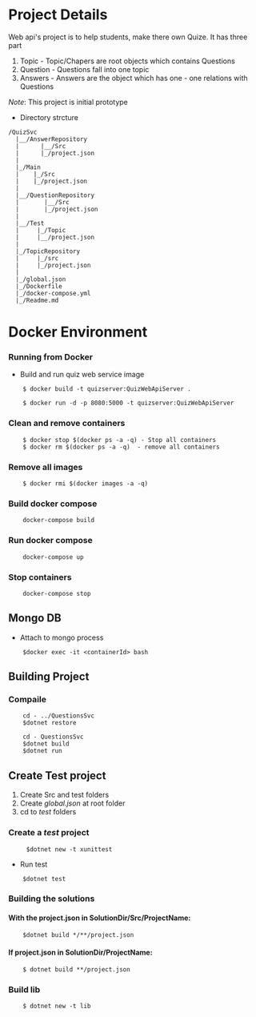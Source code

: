 # Project Details
Web api's project is to help students, make there own Quize.
It has three part
   1. Topic - Topic/Chapers are root objects which contains Questions
   2. Question - Questions fall into one topic 
   3. Answers - Answers are the object which has one - one relations with Questions 

*Note*: This project is initial prototype 

*   Directory strcture
```
/QuizSvc
  |__/AnswerRepository
  |      |__/Src
  |      |_/project.json
  |
  |_/Main
  |    |_/Src
  |    |_/project.json
  |
  |__/QuestionRepository
  |       |__/Src
  |       |_/project.json
  |
  |__/Test
  |     |_/Topic
  |     |__/project.json
  |
  |_/TopicRepository
  |     |_/src
  |     |_/project.json
  |
  |_/global.json
  |_/Dockerfile
  |_/docker-compose.yml
  |_/Readme.md

```

# Docker Environment

### Running from Docker
* Build and run quiz web service image
```
    $ docker build -t quizserver:QuizWebApiServer .

    $ docker run -d -p 8080:5000 -t quizserver:QuizWebApiServer
```

### Clean and remove containers
```
    $ docker stop $(docker ps -a -q) - Stop all containers
    $ docker rm $(docker ps -a -q)  - remove all containers
```

### Remove all images
```
    $ docker rmi $(docker images -a -q)
```


### Build docker compose
```
    docker-compose build
```

### Run docker compose
```
    docker-compose up
```

### Stop containers
```
    docker-compose stop
```

## Mongo DB
* Attach to mongo process
```
    $docker exec -it <containerId> bash
```

## Building Project
### Compaile
```
    cd - ../QuestionsSvc
    $dotnet restore

    cd - QuestionsSvc
    $dotnet build
    $dotnet run
```

## Create Test project
1. Create Src and test folders
2. Create *global.json* at root folder
3. cd to *test* folders

### Create a *test* project
```
     $dotnet new -t xunittest
```
*   Run test
```
    $dotnet test
```

### Building the solutions

#### With the project.json in SolutionDir/Src/ProjectName:
```
    $dotnet build */**/project.json
```

#### If project.json in SolutionDir/ProjectName:
```
    $ dotnet build **/project.json
```

### Build lib
```
    $ dotnet new -t lib
```
